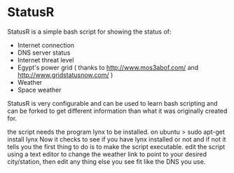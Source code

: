 


# StatusR
StatusR is a simple bash script for showing the status of:
- Internet connection
- DNS server status
- Internet threat level
- Egypt's power grid ( thanks to http://www.mos3abof.com/  and http://www.gridstatusnow.com/  )
- Weather
- Space weather

StatusR is very configurable and can be used to learn bash scripting and can be forked to get different information than what it was originally created for.

the script needs the program lynx to be installed.
on ubuntu > sudo apt-get install lynx
Now it checks to see if you have lynx installed or not and if not it tells you
the first thing to do is to make the script executable.
edit the script using a text editor to change the weather link to point to your desired city/station, then edit any thing else you see fit like the DNS you use.
